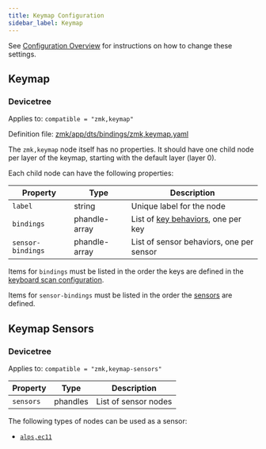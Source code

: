 ```yaml
---
title: Keymap Configuration
sidebar_label: Keymap
---
```


See [Configuration Overview](/docs/config/index) for instructions on how to
change these settings.

## Keymap

### Devicetree

Applies to: `compatible = "zmk,keymap"`

Definition file: [zmk/app/dts/bindings/zmk,keymap.yaml](https://github.com/zmkfirmware/zmk/blob/main/app/dts/bindings/zmk%2Ckeymap.yaml)

The `zmk,keymap` node itself has no properties. It should have one child node
per layer of the keymap, starting with the default layer (layer 0).

Each child node can have the following properties:

| Property          | Type          | Description                                                            |
| ----------------- | ------------- | ---------------------------------------------------------------------- |
| `label`           | string        | Unique label for the node                                              |
| `bindings`        | phandle-array | List of [key behaviors](/docs/features/keymaps#behaviors), one per key |
| `sensor-bindings` | phandle-array | List of sensor behaviors, one per sensor                               |

Items for `bindings` must be listed in the order the keys are defined in the
[keyboard scan configuration](/docs/config/kscan).

Items for `sensor-bindings` must be listed in the order the [sensors](#keymap-sensors) are defined.

## Keymap Sensors

### Devicetree

Applies to: `compatible = "zmk,keymap-sensors"`

| Property  | Type     | Description          |
| --------- | -------- | -------------------- |
| `sensors` | phandles | List of sensor nodes |

The following types of nodes can be used as a sensor:

- [`alps,ec11`](/docs/config/encoders#ec11-encoders)
